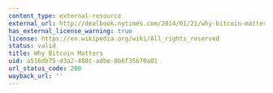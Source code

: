 ```yaml
---
content_type: external-resource
external_url: http://dealbook.nytimes.com/2014/01/21/why-bitcoin-matters/
has_external_license_warning: true
license: https://en.wikipedia.org/wiki/All_rights_reserved
status: valid
title: Why Bitcoin Matters
uid: a516db75-d3a2-480c-adbe-0b6f35b70a01
url_status_code: 200
wayback_url: ''
---
```

